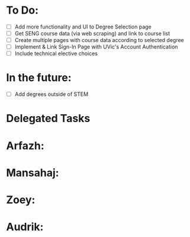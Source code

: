 # To Do:
- [ ] Add more functionality and UI to Degree Selection page
- [ ] Get SENG course data (via web scraping) and link to course list
- [ ] Create multiple pages with course data according to selected degree
- [ ] Implement & Link Sign-In Page with UVic's Account Authentication
- [ ] Include technical elective choices

# In the future:
- [ ] Add degrees outside of STEM

# Delegated Tasks

# Arfazh:

# Mansahaj:

# Zoey:

# Audrik:
